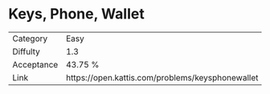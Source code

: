 # Keys, Phone, Wallet

<table>
    <tr>
        <td>Category</td>
        <td>Easy</td>
    </tr>
    <tr>
        <td>Diffulty</td>
        <td>1.3</td>
    </tr>
    <tr>
        <td>Acceptance</td>
        <td>43.75 %</td>
    </tr>
    <tr>
        <td>Link</td>
        <td>https://open.kattis.com/problems/keysphonewallet</td>
    </tr>
</table>